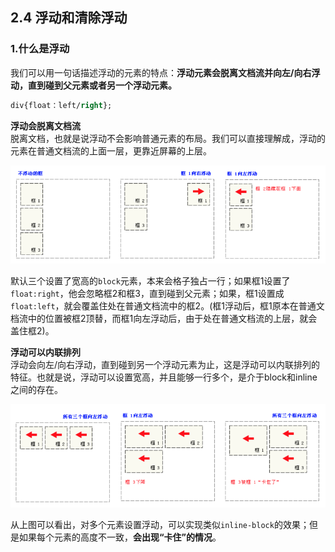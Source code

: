 ## 2.4 浮动和清除浮动

### 1.什么是浮动

我们可以用一句话描述浮动的元素的特点：**浮动元素会脱离文档流并向左/向右浮动，直到碰到父元素或者另一个浮动元素。**

```css
div{float：left/right};
```

**浮动会脱离文档流**  
脱离文档，也就是说浮动不会影响普通元素的布局。我们可以直接理解成，浮动的元素在普通文档流的上面一层，更靠近屏幕的上层。

![](/assets/pic/float1.png)

默认三个设置了宽高的`block`元素，本来会格子独占一行；如果框1设置了`float:right`，他会忽略框2和框3，直到碰到父元素；如果，框1设置成`float:left`，就会覆盖住处在普通文档流中的框2。\(框1浮动后，框1原本在普通文档流中的位置被框2顶替，而框1向左浮动后，由于处在普通文档流的上层，就会盖住框2\)。

**浮动可以内联排列**  
浮动会向左/向右浮动，直到碰到另一个浮动元素为止，这是浮动可以内联排列的特征。也就是说，浮动可以设置宽高，并且能够一行多个，是介于block和inline之间的存在。

![](/assets/pic/float2.png)

 从上图可以看出，对多个元素设置浮动，可以实现类似`inline-block`的效果；但是如果每个元素的高度不一致，**会出现“卡住”的情况**。

